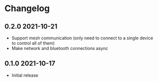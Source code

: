 # Changelog

## 0.2.0 2021-10-21

- Support mesh communication (only need to connect to a single device
  to control all of them)
- Make network and bluetooth connections async

## 0.1.0 2021-10-17

- Initial release
